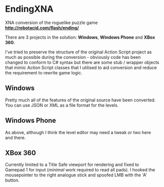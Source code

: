 EndingXNA
=========

XNA conversion of the roguelike puzzle game **http://robotacid.com/flash/ending/**

There are 3 projects in the solution: **Windows**, **Windows Phone** and **XBox 360**. 

I've tried to preserve the structure of the original Action Script project as much as possible during the conversion - obviously code has been changed to conform to C# syntax but there are some stub / wrapper objects that mimic Action Script classes that I utilised to aid conversion and reduce the requirement to rewrite game logic.

Windows
-------
Pretty much all of the features of the original source have been converted. You can use JSON or XML as a file format for the levels.

Windows Phone
-------------
As above, although I think the level editor may need a tweak or two here and there.

XBox 360
--------
Currently limited to a Title Safe viewport for rendering and fixed to Gamepad 1 for input (*minimal* work required to read all pads).
I hooked the mousepointer to the right analogue stick and spoofed LMB with the 'A' button.